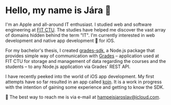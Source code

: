 # Hello, my name is Jára 👋

I'm an Apple and all-around IT enthusiast. I studied web and software engineering at [FIT CTU](https://fit.cvut.cz/en). The studies have helped me discover the vast array of domains hidden behind the term "IT". I'm currently interested in web development and native app development 📱 for iOS.

For my bachelor's thesis, I created [grades-sdk](https://www.npmjs.com/package/grades-sdk), a Node.js package that provides simple way of communication with [Grades](https://grades.fit.cvut.cz) – application used at FIT CTU for storage and management of data regarding the courses and the students – to any Node.js application via Grades' REST API.

I have recently peeked into the world of iOS app development. My first attempts have so far resulted in an app called [koin](https://github.com/jarih7/koin). It is a work in progress with the intention of gaining some experience and getting to know the SDK.

📧 The best way to reach me is via e-mail at [hampejsjaroslav@icloud.com](mailto:hampejsjaroslav@icloud.com).

<!---
jarih7/jarih7 is a ✨ special ✨ repository because its `README.md` (this file) appears on your GitHub profile.
You can click the Preview link to take a look at your changes.
--->
